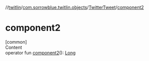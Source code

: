 //[twitlin](../../index.md)/[com.sorrowblue.twitlin.objects](../index.md)/[TwitterTweet](index.md)/[component2](component2.md)



# component2  
[common]  
Content  
operator fun [component2](component2.md)(): [Long](https://kotlinlang.org/api/latest/jvm/stdlib/kotlin/-long/index.html)  



